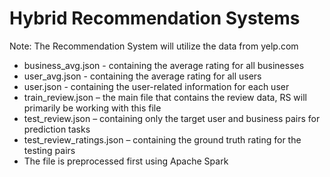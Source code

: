 # Hybrid Recommendation Systems

Note: The Recommendation System will utilize the data from yelp.com
- business_avg.json - containing the average rating for all businesses
- user_avg.json - containing the average rating for all users
- user.json - containing the user-related information for each user
- train_review.json – the main file that contains the review data, RS will primarily be working with this file
- test_review.json – containing only the target user and business pairs for prediction tasks
- test_review_ratings.json – containing the ground truth rating for the testing pairs
- The file is preprocessed first using Apache Spark
